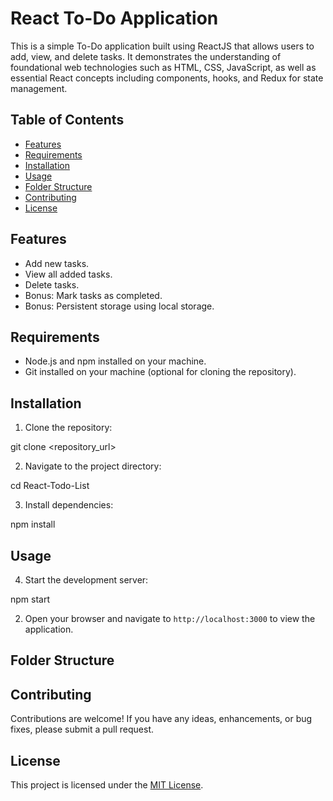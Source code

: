 # React To-Do Application

This is a simple To-Do application built using ReactJS that allows users to add, view, and delete tasks. It demonstrates the understanding of foundational web technologies such as HTML, CSS, JavaScript, as well as essential React concepts including components, hooks, and Redux for state management.

## Table of Contents

- [Features](#features)
- [Requirements](#requirements)
- [Installation](#installation)
- [Usage](#usage)
- [Folder Structure](#folder-structure)
- [Contributing](#contributing)
- [License](#license)

## Features

- Add new tasks.
- View all added tasks.
- Delete tasks.
- Bonus: Mark tasks as completed.
- Bonus: Persistent storage using local storage.

## Requirements

- Node.js and npm installed on your machine.
- Git installed on your machine (optional for cloning the repository).

## Installation

1. Clone the repository:

git clone <repository_url>


2. Navigate to the project directory:

cd React-Todo-List

3. Install dependencies:

npm install


## Usage

4. Start the development server:


npm start



2. Open your browser and navigate to `http://localhost:3000` to view the application.

## Folder Structure




## Contributing

Contributions are welcome! If you have any ideas, enhancements, or bug fixes, please submit a pull request.

## License

This project is licensed under the [MIT License](LICENSE).

